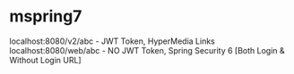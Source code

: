 # mspring7
localhost:8080/v2/abc - JWT Token, HyperMedia Links
localhost:8080/web/abc - NO JWT Token, Spring Security 6 [Both Login & Without Login URL]
